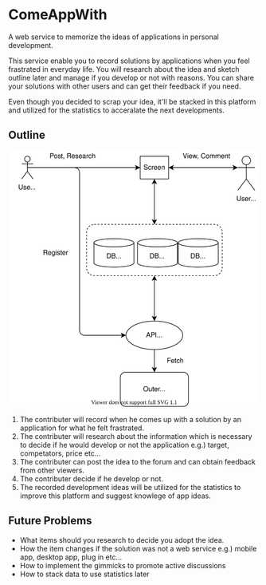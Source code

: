# ComeAppWith
A web service to memorize the ideas of applications in personal development.

This service enable you to record solutions by applications when you feel frastrated in everyday life.
You will research about the idea and sketch outline later and manage if you develop or not with reasons.
You can share your solutions with other users and can get their feedback if you need.

Even though you decided to scrap your idea, it'll be stacked in this platform and utilized for the statistics to acceralate the next developments.


## Outline

![outline.dio](./outline.dio.svg)

1. The contributer will record when he comes up with a solution by an application for what he felt frastrated.
1. The contributer will research about the information which is necessary to decide if he would develop or not the application e.g.) target, competators, price etc...
1. The contributer can post the idea to the forum and can obtain feedback from other viewers.
1. The contributer decide if he develop or not.
1. The recorded development ideas will be utilized for the statistics to improve this platform and suggest knowlege of app ideas.

## Future Problems
- What items should you research to decide you adopt the idea.
- How the item changes if the solution was not a web service e.g.) mobile app, desktop app, plug in etc...
- How to implement the gimmicks to promote active discussions
- How to stack data to use statistics later 